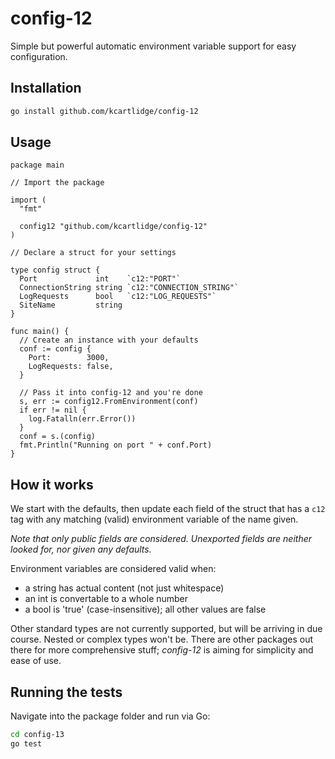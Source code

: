 # config-12

Simple but powerful automatic environment variable support for easy configuration.

## Installation

```sh
go install github.com/kcartlidge/config-12
```

## Usage

```golang
package main

// Import the package

import (
  "fmt"

  config12 "github.com/kcartlidge/config-12"
)

// Declare a struct for your settings

type config struct {
  Port             int    `c12:"PORT"`
  ConnectionString string `c12:"CONNECTION_STRING"`
  LogRequests      bool   `c12:"LOG_REQUESTS"`
  SiteName         string
}

func main() {
  // Create an instance with your defaults
  conf := config {
    Port:        3000,
    LogRequests: false,
  }

  // Pass it into config-12 and you're done
  s, err := config12.FromEnvironment(conf)
  if err != nil {
    log.Fatalln(err.Error())
  }
  conf = s.(config)
  fmt.Println("Running on port " + conf.Port)
}
```

## How it works

We start with the defaults, then update each field of the struct that has a `c12` tag with any matching (valid) environment variable of the name given.

_Note that only public fields are considered. Unexported fields are neither looked for, nor given any defaults._

Environment variables are considered valid when:

- a string has actual content (not just whitespace)
- an int is convertable to a whole number
- a bool is 'true' (case-insensitive); all other values are false

Other standard types are not currently supported, but will be arriving in due course. Nested or complex types won't be. There are other packages out there for more comprehensive stuff; _config-12_ is aiming for simplicity and ease of use.

## Running the tests

Navigate into the package folder and run via Go:

```sh
cd config-13
go test
```
